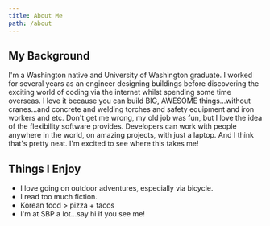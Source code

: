 ```yaml
---
title: About Me
path: /about
---
```


## My Background

I'm a Washington native and University of Washington graduate. I worked for several years as an engineer designing buildings before discovering the exciting world of coding via the internet whilst spending some time overseas. I love it because you can build BIG, AWESOME things...without cranes...and concrete and welding torches and safety equipment and iron workers and etc. Don't get me wrong, my old job was fun, but I love the idea of the flexibility software provides. Developers can work with people anywhere in the world, on amazing projects, with just a laptop. And I think that's pretty neat. I'm excited to see where this takes me!

## Things I Enjoy

* I love going on outdoor adventures, especially via bicycle.
* I read too much fiction.
* Korean food > pizza + tacos
* I'm at SBP a lot...say hi if you see me!